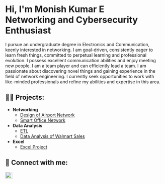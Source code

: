 <h1>Hi, I'm Monish Kumar E <br/>Networking and Cybersecurity Enthusiast</h1>

I pursue an undergraduate degree in Electronics and Communication, keenly interested in networking. I am goal-driven, consistently eager to learn fresh things, committed to perpetual learning and professional evolution. I possess excellent communication abilities and enjoy meeting new people. I am a team player and can efficiently lead a team. I am passionate about discovering novel things and gaining experience in the field of network engineering. I currently seek opportunities to work with like-minded professionals and refine my abilities and expertise in this area.

<h2>👨‍💻 Projects:</h2>

- <b>Networking</b>
  - <a href="https://github.com/monish0709/AIR-PORT-NETWORK-USING-CISCO-PACKET-TRACER.git">Design of Airport Network</a>
  - <a href="https://github.com/monish0709/Smart-Office-Network-Using-IOT-Devices.git">Smart Office Network</a>
- <b>Data Analysis</b>
  - <a href="https://github.com/monish0709/ETL.git">ETL</a>
  - <a href="https://github.com/monish0709/Data-Analysis-of-Walmart-Sales-Using-MySQL.git">Data Analysis of Walmart Sales</a>
- <b>Excel</b>
  - <a href="https://github.com/monish0709/EXCEL-PROJECT.git">Excel Project</a>



<h2> 🤳 Connect with me:</h2>

[<img align="left" alt="JoshMadakor | LinkedIn" width="22px" src="https://cdn.jsdelivr.net/npm/simple-icons@v3/icons/linkedin.svg" />][linkedin]



[linkedin]: https://www.linkedin.com/in/emonishkumar/

